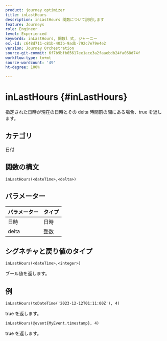 ```yaml
---
product: journey optimizer
title: inLastHours
description: inLastHours 関数について説明します
feature: Journeys
role: Engineer
level: Experienced
keywords: inLastHours, 関数l 式, ジャーニー
exl-id: c648d711-c81b-403b-9adb-792c7e79e4e2
version: Journey Orchestration
source-git-commit: 6f7b9bfb65617ee1ace3a2faaebdb24fa068d74f
workflow-type: tm+mt
source-wordcount: '49'
ht-degree: 100%

---
```


# inLastHours {#inLastHours}

指定された日時が現在の日時とその delta 時間前の間にある場合、true を返します。

## カテゴリ

日付

## 関数の構文

`inLastHours(<dateTime>,<delta>)`

## パラメーター

| パラメーター | タイプ |
|-----------|------------------|
| 日時 | 日時 |
| delta | 整数 |

## シグネチャと戻り値のタイプ

`inLastHours(<dateTime>,<integer>)`

ブール値を返します。

## 例

`inLastHours(toDateTime('2023-12-12T01:11:00Z'), 4)`

true を返します。

`inLastHours(@event{MyEvent.timestamp}, 4)`

true を返します。

